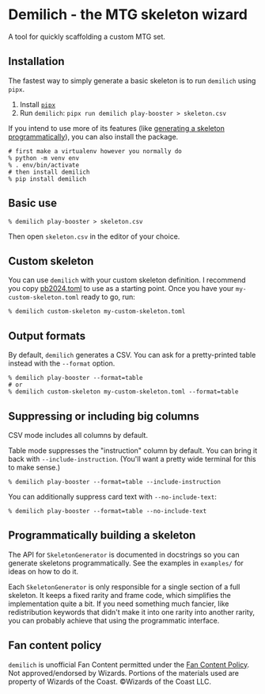 # Demilich - the MTG skeleton wizard

A tool for quickly scaffolding a custom MTG set.

## Installation

The fastest way to simply generate a basic skeleton is to run `demilich` using `pipx`.
1. Install [`pipx`](https://pipx.pypa.io/latest/)
2. Run `demilich`: `pipx run demilich play-booster > skeleton.csv`

If you intend to use more of its features (like [generating a skeleton programmatically](#programmatically-building-a-skeleton)), you can also install the package.

```shell
# first make a virtualenv however you normally do
% python -m venv env
% . env/bin/activate
# then install demilich
% pip install demilich
```

## Basic use

```shell
% demilich play-booster > skeleton.csv
```

Then open `skeleton.csv` in the editor of your choice.

## Custom skeleton

You can use `demilich` with your custom skeleton definition.
I recommend you copy [pb2024.toml](src/demilich/data/pb2024.toml) to use as a starting point.
Once you have your `my-custom-skeleton.toml` ready to go, run:

```shell
% demilich custom-skeleton my-custom-skeleton.toml
```

## Output formats

By default, `demilich` generates a CSV.
You can ask for a pretty-printed table instead with the `--format` option.

```shell
% demilich play-booster --format=table
# or
% demilich custom-skeleton my-custom-skeleton.toml --format=table
```

## Suppressing or including big columns

CSV mode includes all columns by default.

Table mode suppresses the "instruction" column by default.
You can bring it back with `--include-instruction`.
(You'll want a pretty wide terminal for this to make sense.)

```shell
% demilich play-booster --format=table --include-instruction
```

You can additionally suppress card text with `--no-include-text`:

```shell
% demilich play-booster --format=table --no-include-text
```

## Programmatically building a skeleton

The API for `SkeletonGenerator` is documented in docstrings so you can generate skeletons programmatically.
See the examples in `examples/` for ideas on how to do it.

Each `SkeletonGenerator` is only responsible for a single section of a full skeleton.
It keeps a fixed rarity and frame code, which simplifies the implementation quite a bit.
If you need something much fancier, like redistribution keywords that didn't make it into one rarity into another rarity, you can probably achieve that using the programmatic interface.

## Fan content policy

`demilich` is unofficial Fan Content permitted under the [Fan Content Policy][fan-content].
Not approved/endorsed by Wizards.
Portions of the materials used are property of Wizards of the Coast.
©Wizards of the Coast LLC.

[fan-content]: https://company.wizards.com/en/legal/fancontentpolicy
